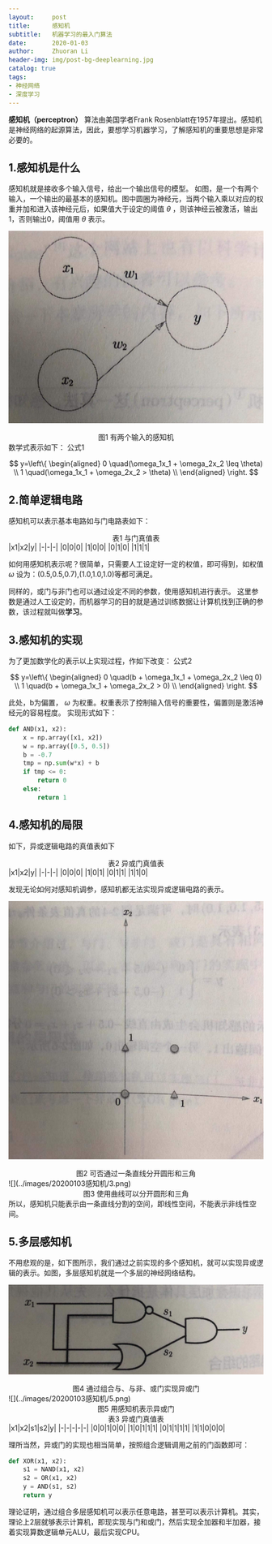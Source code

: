 ```yaml
---
layout:     post
title:      感知机
subtitle:   机器学习的最入门算法
date:       2020-01-03
author:     Zhuoran Li
header-img: img/post-bg-deeplearning.jpg
catalog: true
tags:
- 神经网络
- 深度学习
---
```


**感知机（perceptron）** 算法由美国学者Frank Rosenblatt在1957年提出。感知机是神经网络的起源算法，因此，要想学习机器学习，了解感知机的重要思想是非常必要的。

## 1.感知机是什么
感知机就是接收多个输入信号，给出一个输出信号的模型。
如图，是一个有两个输入，一个输出的最基本的感知机。图中圆圈为神经元，当两个输入乘以对应的权重并加和进入该神经元后，如果值大于设定的阈值 $\theta$ ，则该神经云被激活，输出1，否则输出0，阈值用 $\theta$ 表示。

![](../images/20200103感知机/1.png)

<center>图1 有两个输入的感知机</center>数学式表示如下：
公式1 

$$
y=\left\{
\begin{aligned}
0 \quad(\omega_1x_1 + \omega_2x_2 \leq \theta) \\
1 \quad(\omega_1x_1 + \omega_2x_2 > \theta) \\
\end{aligned}
\right.
$$

## 2.简单逻辑电路
感知机可以表示基本电路如与门电路表如下：

<center>表1 与门真值表</center>
|x1|x2|y|
|-|-|-|
|0|0|0|
|1|0|0|
|0|1|0|
|1|1|1|

如何用感知机表示呢？很简单，只需要人工设定好一定的权值，即可得到，如权值 $\omega$ 设为：(0.5,0.5,0.7),(1.0,1.0,1.0)等都可满足。

同样的，或门与非门也可以通过设定不同的参数，使用感知机进行表示。
这里参数是通过人工设定的，而机器学习的目的就是通过训练数据让计算机找到正确的参数，该过程就叫做**学习**。

## 3.感知机的实现
为了更加数学化的表示以上实现过程，作如下改变：
公式2

$$
y=\left\{
\begin{aligned}
0 \quad(b + \omega_1x_1 + \omega_2x_2 \leq 0) \\
1 \quad(b + \omega_1x_1 + \omega_2x_2 > 0) \\
\end{aligned}
\right.
$$

此处，b为偏置， $\omega$ 为权重。权重表示了控制输入信号的重要性，偏置则是激活神经元的容易程度。
实现形式如下：

```python
def AND(x1, x2):
	x = np.array([x1, x2])
	w = np.array([0.5, 0.5])
	b = -0.7
	tmp = np.sum(w*x) + b
	if tmp <= 0:
		return 0
	else:
		return 1
```

## 4.感知机的局限
如下，异或逻辑电路的真值表如下

<center>表2 异或门真值表</center>
|x1|x2|y|
|-|-|-|
|0|0|0|
|1|0|1|
|0|1|1|
|1|1|0|

发现无论如何对感知机调参，感知机都无法实现异或逻辑电路的表示。

![](../images/20200103感知机/2.png)

<center>图2 可否通过一条直线分开圆形和三角</center>
![](../images/20200103感知机/3.png)

<center>图3 使用曲线可以分开圆形和三角</center>
所以，感知机只能表示由一条直线分割的空间，即线性空间，不能表示非线性空间。

## 5.多层感知机
不用悲观的是，如下图所示，我们通过之前实现的多个感知机，就可以实现异或逻辑的表示。如图，多层感知机就是一个多层的神经网络结构。

![](../images/20200103感知机/4.png) 

<center>图4 通过组合与、与非、或门实现异或门</center> 
![](../images/20200103感知机/5.png)

<center>图5 用感知机表示异或门</center>
<center>表3 异或门真值表</center>
|x1|x2|s1|s2|y|
|-|-|-|-|-|
|0|0|1|0|0|
|1|0|1|1|1|
|0|1|1|1|1|
|1|1|0|0|0|

理所当然，异或门的实现也相当简单，按照组合逻辑调用之前的门函数即可：

```python
def XOR(x1, x2):
	s1 = NAND(x1, x2)
	s2 = OR(x1, x2)
	y = AND(s1, s2)
	return y
```

理论证明，通过组合多层感知机可以表示任意电路，甚至可以表示计算机。其实，理论上2层就够表示计算机，即现实现与门和或门，然后实现全加器和半加器，接着实现算数逻辑单元ALU，最后实现CPU。
